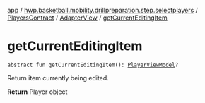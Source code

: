 [app](../../../index.md) / [hwp.basketball.mobility.drillpreparation.step.selectplayers](../../index.md) / [PlayersContract](../index.md) / [AdapterView](index.md) / [getCurrentEditingItem](.)

# getCurrentEditingItem

`abstract fun getCurrentEditingItem(): `[`PlayerViewModel`](../../../hwp.basketball.mobility.entitiy.player/-player-view-model/index.md)`?`

Return item currently being edited.

**Return**
Player object

